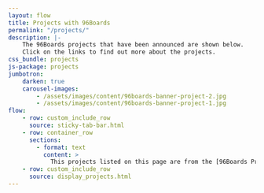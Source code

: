 ```yaml
---
layout: flow
title: Projects with 96Boards
permalink: "/projects/"
description: |-
    The 96Boards projects that have been announced are shown below.
    Click on the links to find out more about the projects.
css_bundle: projects
js-package: projects
jumbotron:
    darken: true
    carousel-images:
        - /assets/images/content/96boards-banner-project-2.jpg
        - /assets/images/content/96boards-banner-project-1.jpg
flow:
    - row: custom_include_row
      source: sticky-tab-bar.html
    - row: container_row
      sections:
        - format: text
          content: >
            This projects listed on this page are from the [96Boards Projects Github](https://github.com/96boards-projects) where you can submit a project to be listed on here by creating a pull request. Project submissions are always welcome. For instructions on how to submit your 96Boards projects and/or contribute to already existing projects, please [click here](/projects/submit/).
    - row: custom_include_row
      source: display_projects.html
---
```

